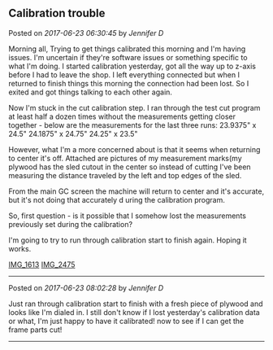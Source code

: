 ## Calibration trouble
Posted on *2017-06-23 06:30:45* by *Jennifer D*

Morning all,
Trying to get things calibrated this morning and I'm having issues. I'm uncertain if they're software issues or something specific to what I'm doing. I started calibration yesterday, got all the way up to z-axis before I had to leave the shop. I left everything connected but when I returned to finish things this morning the connection had been lost. So I exited and got things talking to each other again. 

Now I'm stuck in the cut calibration step. I ran through the test cut program at least half a dozen times without the measurements getting closer together - below are the measurements for the last three runs:
23.9375" x 24.5" 
24.1875" x 24.75"
24.25" x 23.5"

However, what I'm a more concerned about is that it seems when returning to center it's off.  Attached are pictures of my measurement marks(my plywood has the sled cutout in the center so instead of cutting I've been measuring the distance traveled by the left and top edges of the sled. 

From the main GC screen the machine will return to center and it's accurate, but it's not doing that accurately d uring the calibration program. 

So, first question - is it possible that I somehow lost the measurements previously set during the calibration? 

I'm going to try to run through calibration start to finish again. Hoping it works. 

  [IMG_1613](//muut.com/u/maslowcnc/s3/:maslowcnc:LpnK:img_1613.jpg.jpg) [IMG_2475](//muut.com/u/maslowcnc/s3/:maslowcnc:lTIb:img_2475.jpg.jpg)

---

Posted on *2017-06-23 08:02:28* by *Jennifer D*

Just ran through calibration start to finish with a fresh piece of plywood and looks like I'm dialed in. I still don't know if I lost yesterday's calibration data or what, I'm just happy to have it calibrated! now to see if I can get the frame parts cut!

---

